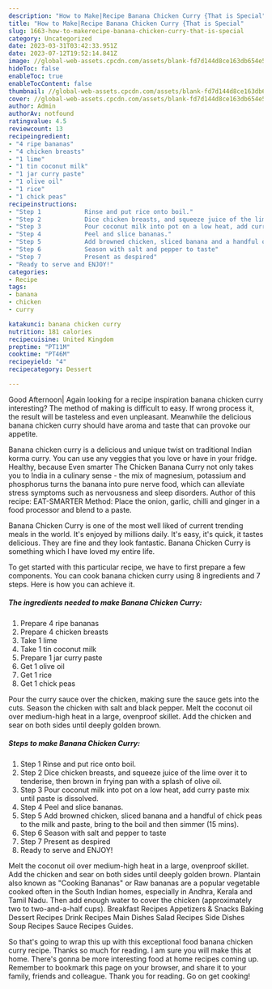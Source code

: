 ```yaml
---
description: "How to Make|Recipe Banana Chicken Curry {That is Special"
title: "How to Make|Recipe Banana Chicken Curry {That is Special"
slug: 1663-how-to-makerecipe-banana-chicken-curry-that-is-special
category: Uncategorized
date: 2023-03-31T03:42:33.951Z
date: 2023-07-12T19:52:14.841Z
image: //global-web-assets.cpcdn.com/assets/blank-fd7d144d8ce163db654e5a02c40b08a2775adb7897d16e4062681dc7e1b2800f.png
hideToc: false
enableToc: true
enableTocContent: false
thumbnail: //global-web-assets.cpcdn.com/assets/blank-fd7d144d8ce163db654e5a02c40b08a2775adb7897d16e4062681dc7e1b2800f.png
cover: //global-web-assets.cpcdn.com/assets/blank-fd7d144d8ce163db654e5a02c40b08a2775adb7897d16e4062681dc7e1b2800f.png
author: Admin
authorAv: notfound
ratingvalue: 4.5
reviewcount: 13
recipeingredient:
- "4 ripe bananas"
- "4 chicken breasts"
- "1 lime"
- "1 tin coconut milk"
- "1 jar curry paste"
- "1 olive oil"
- "1 rice"
- "1 chick peas"
recipeinstructions:
- "Step 1            Rinse and put rice onto boil."
- "Step 2            Dice chicken breasts, and squeeze juice of the lime over it to tenderise, then brown in frying pan with a splash of olive oil."
- "Step 3            Pour coconut milk into pot on a low heat, add curry paste mix until paste is dissolved."
- "Step 4            Peel and slice bananas."
- "Step 5            Add browned chicken, sliced banana and a handful of chick peas to the milk and paste, bring to the boil and then simmer (15 mins)."
- "Step 6            Season with salt and pepper to taste"
- "Step 7            Present as despired"
- "Ready to serve and ENJOY!"
categories:
- Recipe
tags:
- banana
- chicken
- curry

katakunci: banana chicken curry 
nutrition: 181 calories
recipecuisine: United Kingdom
preptime: "PT11M"
cooktime: "PT46M"
recipeyield: "4"
recipecategory: Dessert

---
```



Good Afternoon| Again looking for a recipe inspiration banana chicken curry interesting? The method of making is difficult to easy. If wrong process it, the result will be tasteless and even unpleasant. Meanwhile the delicious banana chicken curry should have aroma and taste that can provoke our appetite.





Banana chicken curry is a delicious and unique twist on traditional Indian korma curry. You can use any veggies that you love or have in your fridge. Healthy, because Even smarter The Chicken Banana Curry not only takes you to India in a culinary sense - the mix of magnesium, potassium and phosphorus turns the banana into pure nerve food, which can alleviate stress symptoms such as nervousness and sleep disorders. Author of this recipe: EAT-SMARTER Method: Place the onion, garlic, chilli and ginger in a food processor and blend to a paste.

Banana Chicken Curry is one of the most well liked of current trending meals in the world. It's enjoyed by millions daily. It's easy, it's quick, it tastes delicious. They are fine and they look fantastic. Banana Chicken Curry is something which I have loved my entire life.


To get started with this particular recipe, we have to first prepare a few components. You can cook banana chicken curry using 8 ingredients and 7 steps. Here is how you can achieve it.

<!--inarticleads1-->

##### The ingredients needed to make Banana Chicken Curry:

1. Prepare 4 ripe bananas
1. Prepare 4 chicken breasts
1. Take 1 lime
1. Take 1 tin coconut milk
1. Prepare 1 jar curry paste
1. Get 1 olive oil
1. Get 1 rice
1. Get 1 chick peas


Pour the curry sauce over the chicken, making sure the sauce gets into the cuts. Season the chicken with salt and black pepper. Melt the coconut oil over medium-high heat in a large, ovenproof skillet. Add the chicken and sear on both sides until deeply golden brown. 

<!--inarticleads2-->

##### Steps to make Banana Chicken Curry:

1. Step 1            Rinse and put rice onto boil.
1. Step 2            Dice chicken breasts, and squeeze juice of the lime over it to tenderise, then brown in frying pan with a splash of olive oil.
1. Step 3            Pour coconut milk into pot on a low heat, add curry paste mix until paste is dissolved.
1. Step 4            Peel and slice bananas.
1. Step 5            Add browned chicken, sliced banana and a handful of chick peas to the milk and paste, bring to the boil and then simmer (15 mins).
1. Step 6            Season with salt and pepper to taste
1. Step 7            Present as despired
1. Ready to serve and ENJOY!

Melt the coconut oil over medium-high heat in a large, ovenproof skillet. Add the chicken and sear on both sides until deeply golden brown. Plantain also known as &#34;Cooking Bananas&#34; or Raw bananas are a popular vegetable cooked often in the South Indian homes, especially in Andhra, Kerala and Tamil Nadu. Then add enough water to cover the chicken (approximately two to two-and-a-half cups). Breakfast Recipes Appetizers &amp; Snacks Baking Dessert Recipes Drink Recipes Main Dishes Salad Recipes Side Dishes Soup Recipes Sauce Recipes Guides. 

So that's going to wrap this up with this exceptional food banana chicken curry recipe. Thanks so much for reading. I am sure you will make this at home. There's gonna be more interesting food at home recipes coming up. Remember to bookmark this page on your browser, and share it to your family, friends and colleague. Thank you for reading. Go on get cooking!
